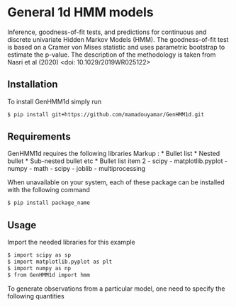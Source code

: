 # General 1d HMM models

Inference, goodness-of-fit tests, and predictions for continuous and discrete univariate Hidden Markov Models (HMM). The goodness-of-fit test is based on a Cramer von Mises statistic and uses parametric bootstrap to estimate the p-value. The description of the methodology is taken from Nasri et al (2020) <doi: 10.1029/2019WR025122>


## Installation

To install GenHMM1d simply run 
```sh
$ pip install git+https://github.com/mamadouyamar/GenHMM1d.git
```


## Requirements
GenHMM1d requires the following libraries 
Markup : * Bullet list
              * Nested bullet
                  * Sub-nested bullet etc
          * Bullet list item 2
	- scipy 
	- matplotlib.pyplot 
	- numpy
	- math
	- scipy 
	- joblib
	- multiprocessing
 
 When unavailable on your system, each of these package can be installed with the following command

```sh
$ pip install package_name
```

## Usage

Import the needed libraries for this example 

```sh
$ import scipy as sp
$ import matplotlib.pyplot as plt
$ import numpy as np
$ from GenHMM1d import hmm 
```

To generate observations from a particular model, one need to specify the following quantities








